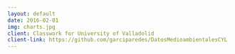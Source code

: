 ```yaml
---
layout: default
date: 2016-02-01
img: charts.jpg
client: Classwork for University of Valladolid
client-link: https://github.com/garciparedes/DatosMedioambientalesCYL
---
```

